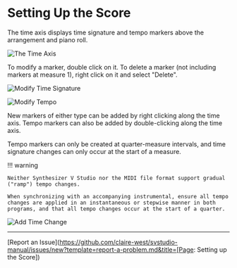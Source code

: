 # Setting Up the Score

The time axis displays time signature and tempo markers above the arrangement and piano roll.

![The Time Axis](../img/quickstart/time-axis.png)

To modify a marker, double click on it. To delete a marker (not including markers at measure 1), right click on it and select "Delete".

![Modify Time Signature](../img/quickstart/time-signature.png)

![Modify Tempo](../img/quickstart/tempo.png)

New markers of either type can be added by right clicking along the time axis. Tempo markers can also be added by double-clicking along the time axis.

Tempo markers can only be created at quarter-measure intervals, and time signature changes can only occur at the start of a measure.

!!! warning

    Neither Synthesizer V Studio nor the MIDI file format support gradual ("ramp") tempo changes.

    When synchronizing with an accompanying instrumental, ensure all tempo changes are applied in an instantaneous or stepwise manner in both programs, and that all tempo changes occur at the start of a quarter.

![Add Time Change](../img/quickstart/time-axis-add-marker.png)

---

[Report an Issue](https://github.com/claire-west/svstudio-manual/issues/new?template=report-a-problem.md&title=[Page: Setting up the Score])